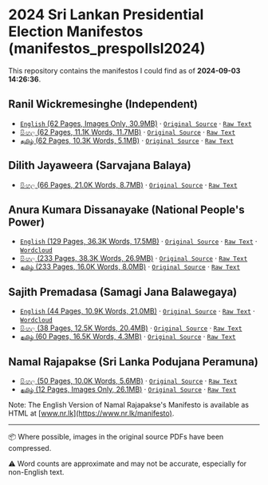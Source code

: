 # 2024 Sri Lankan Presidential Election Manifestos (manifestos_prespollsl2024)

This repository contains the manifestos I could find as of **2024-09-03 14:26:36**. 

## Ranil Wickremesinghe (Independent)

* [`English` (62 Pages, Images Only, 30.9MB)](https://raw.githubusercontent.com/nuuuwan/manifestos_prespollsl2024/main/data/pdf/ind-rw-en.pdf) · [`Original Source`](https://www.ranil2024.lk/manifesto) · [`Raw Text`](data\txt\ind-rw-en.txt)
* [`සිංහල` (62 Pages, 11.1K Words, 11.7MB)](https://raw.githubusercontent.com/nuuuwan/manifestos_prespollsl2024/main/data/pdf/ind-rw-si.pdf) · [`Original Source`](https://www.ranil2024.lk/si/manifesto) · [`Raw Text`](data\txt\ind-rw-si.txt)
* [`தமிழ்` (62 Pages, 10.3K Words, 5.1MB)](https://raw.githubusercontent.com/nuuuwan/manifestos_prespollsl2024/main/data/pdf/ind-rw-ta.pdf) · [`Original Source`](https://www.ranil2024.lk/ta/manifesto) · [`Raw Text`](data\txt\ind-rw-ta.txt)

## Dilith Jayaweera (Sarvajana Balaya)

* [`සිංහල` (66 Pages, 21.0K Words, 8.7MB)](https://raw.githubusercontent.com/nuuuwan/manifestos_prespollsl2024/main/data/pdf/mjp-si.pdf) · [`Original Source`](https://www.scribd.com/document/764382431/Presidential-Candidate-Dilith-Jayaweera-unveils-national-strategic-plan) · [`Raw Text`](data\txt\mjp-si.txt)

## Anura Kumara Dissanayake (National People's Power)

* [`English` (129 Pages, 36.3K Words, 17.5MB)](https://raw.githubusercontent.com/nuuuwan/manifestos_prespollsl2024/main/data/pdf/npp-en.pdf) · [`Original Source`](https://www.npp.lk/up/policies/en/npppolicystatement.pdf) · [`Raw Text`](data\txt\npp-en.txt) · [`Wordcloud`](data\wordclouds\npp-en.png)
* [`සිංහල` (233 Pages, 38.3K Words, 26.9MB)](https://raw.githubusercontent.com/nuuuwan/manifestos_prespollsl2024/main/data/pdf/npp-si.pdf) · [`Original Source`](https://www.npp.lk/up/policies/si/npppolicystatement.pdf) · [`Raw Text`](data\txt\npp-si.txt)
* [`தமிழ்` (233 Pages, 16.0K Words, 8.0MB)](https://raw.githubusercontent.com/nuuuwan/manifestos_prespollsl2024/main/data/pdf/npp-ta.pdf) · [`Original Source`](https://www.npp.lk/up/policies/ta/npppolicystatement.pdf) · [`Raw Text`](data\txt\npp-ta.txt)

## Sajith Premadasa (Samagi Jana Balawegaya)

* [`English` (44 Pages, 10.9K Words, 21.0MB)](https://raw.githubusercontent.com/nuuuwan/manifestos_prespollsl2024/main/data/pdf/sjb-en.pdf) · [`Original Source`](https://cdn.prod.website-files.com/667c056ef89cca890b53adad/66d32e4698e32d285739c6ac_SajithPremadasa_policy-manifesto-english-compressed.pdf) · [`Raw Text`](data\txt\sjb-en.txt) · [`Wordcloud`](data\wordclouds\sjb-en.png)
* [`සිංහල` (38 Pages, 12.5K Words, 20.4MB)](https://raw.githubusercontent.com/nuuuwan/manifestos_prespollsl2024/main/data/pdf/sjb-si.pdf) · [`Original Source`](https://cdn.prod.website-files.com/667c056ef89cca890b53adad/66d32ef6a457cbb2fd19ac73_SajithPremadasa_policy-manifesto-sinhala-compressed.pdf) · [`Raw Text`](data\txt\sjb-si.txt)
* [`தமிழ்` (60 Pages, 16.5K Words, 4.3MB)](https://raw.githubusercontent.com/nuuuwan/manifestos_prespollsl2024/main/data/pdf/sjb-ta.pdf) · [`Original Source`](https://cdn.prod.website-files.com/667c056ef89cca890b53adad/66d32e462d19d928e43d0d0b_SajithPremadasa_policy-manifesto-tamil-compressed.pdf) · [`Raw Text`](data\txt\sjb-ta.txt)

## Namal Rajapakse (Sri Lanka Podujana Peramuna)

* [`සිංහල` (50 Pages, 10.0K Words, 5.6MB)](https://raw.githubusercontent.com/nuuuwan/manifestos_prespollsl2024/main/data/pdf/slpp-si.pdf) · [`Original Source`](https://www.nr.lk/pdf/NR2024_MANIFESTO_SINHALA_PRESSQ.pdf) · [`Raw Text`](data\txt\slpp-si.txt)
* [`தமிழ்` (12 Pages, Images Only, 26.1MB)](https://raw.githubusercontent.com/nuuuwan/manifestos_prespollsl2024/main/data/pdf/slpp-ta.pdf) · [`Original Source`](https://www.nr.lk/pdf/NR2024_MANIFESTO_TAMIL_PRESSQ.pdf) · [`Raw Text`](data\txt\slpp-ta.txt)

Note: The English Version of Namal Rajapakse's Manifesto is available as HTML at [www.nr.lk](https://www.nr.lk/manifesto).

---

📦 Where possible, images in the original source PDFs have been compressed.

⚠️ Word counts are approximate and may not be accurate, especially for non-English text.